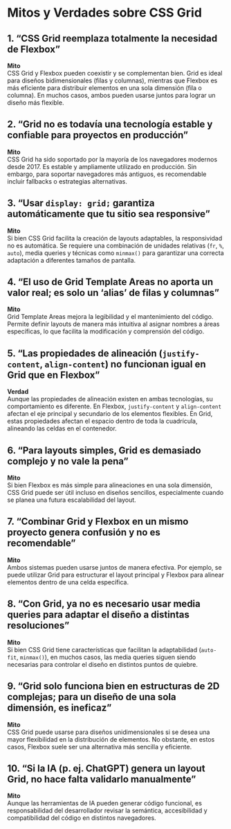 # Mitos y Verdades sobre CSS Grid

## 1. “CSS Grid reemplaza totalmente la necesidad de Flexbox”

  **Mito**  
CSS Grid y Flexbox pueden coexistir y se complementan bien. Grid es ideal para diseños bidimensionales (filas y columnas), mientras que Flexbox es más eficiente para distribuir elementos en una sola dimensión (fila o columna). En muchos casos, ambos pueden usarse juntos para lograr un diseño más flexible.

## 2. “Grid no es todavía una tecnología estable y confiable para proyectos en producción”

  **Mito**  
CSS Grid ha sido soportado por la mayoría de los navegadores modernos desde 2017. Es estable y ampliamente utilizado en producción. Sin embargo, para soportar navegadores más antiguos, es recomendable incluir fallbacks o estrategias alternativas.

## 3. “Usar `display: grid;` garantiza automáticamente que tu sitio sea responsive”

  **Mito**  
Si bien CSS Grid facilita la creación de layouts adaptables, la responsividad no es automática. Se requiere una combinación de unidades relativas (`fr`, `%`, `auto`), media queries y técnicas como `minmax()` para garantizar una correcta adaptación a diferentes tamaños de pantalla.

## 4. “El uso de Grid Template Areas no aporta un valor real; es solo un ‘alias’ de filas y columnas”

  **Mito**  
Grid Template Areas mejora la legibilidad y el mantenimiento del código. Permite definir layouts de manera más intuitiva al asignar nombres a áreas específicas, lo que facilita la modificación y comprensión del código.

## 5. “Las propiedades de alineación (`justify-content`, `align-content`) no funcionan igual en Grid que en Flexbox”

  **Verdad**  
Aunque las propiedades de alineación existen en ambas tecnologías, su comportamiento es diferente. En Flexbox, `justify-content` y `align-content` afectan el eje principal y secundario de los elementos flexibles. En Grid, estas propiedades afectan el espacio dentro de toda la cuadrícula, alineando las celdas en el contenedor.

## 6. “Para layouts simples, Grid es demasiado complejo y no vale la pena”

  **Mito**  
Si bien Flexbox es más simple para alineaciones en una sola dimensión, CSS Grid puede ser útil incluso en diseños sencillos, especialmente cuando se planea una futura escalabilidad del layout.

## 7. “Combinar Grid y Flexbox en un mismo proyecto genera confusión y no es recomendable”

  **Mito**  
Ambos sistemas pueden usarse juntos de manera efectiva. Por ejemplo, se puede utilizar Grid para estructurar el layout principal y Flexbox para alinear elementos dentro de una celda específica.

## 8. “Con Grid, ya no es necesario usar media queries para adaptar el diseño a distintas resoluciones”

  **Mito**  
Si bien CSS Grid tiene características que facilitan la adaptabilidad (`auto-fit`, `minmax()`), en muchos casos, las media queries siguen siendo necesarias para controlar el diseño en distintos puntos de quiebre.

## 9. “Grid solo funciona bien en estructuras de 2D complejas; para un diseño de una sola dimensión, es ineficaz”

  **Mito**  
CSS Grid puede usarse para diseños unidimensionales si se desea una mayor flexibilidad en la distribución de elementos. No obstante, en estos casos, Flexbox suele ser una alternativa más sencilla y eficiente.

## 10. “Si la IA (p. ej. ChatGPT) genera un layout Grid, no hace falta validarlo manualmente”

  **Mito**  
Aunque las herramientas de IA pueden generar código funcional, es responsabilidad del desarrollador revisar la semántica, accesibilidad y compatibilidad del código en distintos navegadores.

